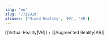```yaml
---
lang: 'en'
slug: '/729B19'
aliases: ['Mixed Reality', 'MR', 'XR']
---
```


[[Virtual Reality|VR]] + [[Augmented Reality|AR]]
